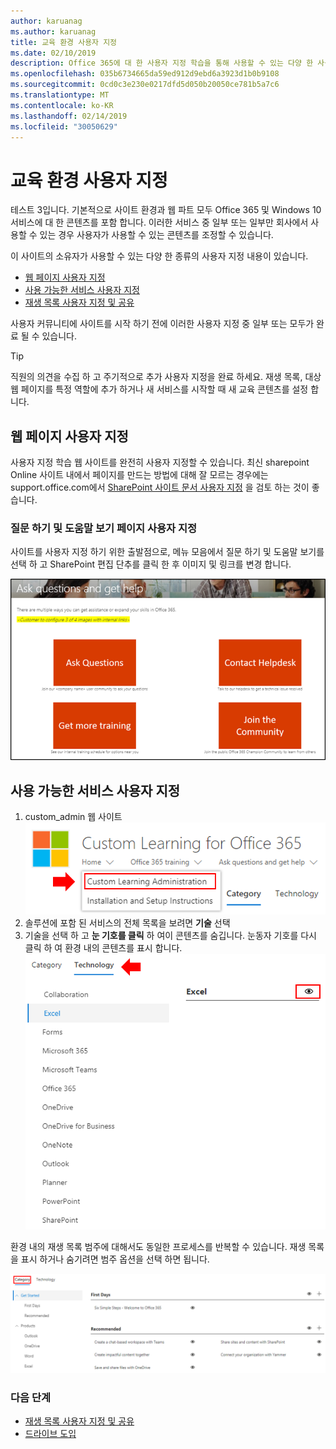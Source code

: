 ```yaml
---
author: karuanag
ms.author: karuanag
title: 교육 환경 사용자 지정
ms.date: 02/10/2019
description: Office 365에 대 한 사용자 지정 학습을 통해 사용할 수 있는 다양 한 사용자 지정 사항에 대해 알아봅니다.
ms.openlocfilehash: 035b6734665da59ed912d9ebd6a3923d1b0b9108
ms.sourcegitcommit: 0cd0c3e230e0217dfd5d050b20050ce781b5a7c6
ms.translationtype: MT
ms.contentlocale: ko-KR
ms.lasthandoff: 02/14/2019
ms.locfileid: "30050629"
---
```

# <a name="customize-the-training-experience"></a>교육 환경 사용자 지정

테스트 3입니다. 기본적으로 사이트 환경과 웹 파트 모두 Office 365 및 Windows 10 서비스에 대 한 콘텐츠를 포함 합니다.  이러한 서비스 중 일부 또는 일부만 회사에서 사용할 수 있는 경우 사용자가 사용할 수 있는 콘텐츠를 조정할 수 있습니다.  

이 사이트의 소유자가 사용할 수 있는 다양 한 종류의 사용자 지정 내용이 있습니다. 

- [웹 페이지 사용자 지정](#customizing-web-pages)
- [사용 가능한 서비스 사용자 지정](#customize-available-services)
- [재생 목록 사용자 지정 및 공유](customplaylist.md)

사용자 커뮤니티에 사이트를 시작 하기 전에 이러한 사용자 지정 중 일부 또는 모두가 완료 될 수 있습니다.  

> [!TIP]
> 직원의 의견을 수집 하 고 주기적으로 추가 사용자 지정을 완료 하세요.  재생 목록, 대상 웹 페이지를 특정 역할에 추가 하거나 새 서비스를 시작할 때 새 교육 콘텐츠를 설정 합니다. 

## <a name="customizing-web-pages"></a>웹 페이지 사용자 지정

사용자 지정 학습 웹 사이트를 완전히 사용자 지정할 수 있습니다. 최신 sharepoint Online 사이트 내에서 페이지를 만드는 방법에 대해 잘 모르는 경우에는 support.office.com에서 [SharePoint 사이트 문서 사용자 지정](https://support.office.com/en-us/article/customize-your-sharepoint-site-320b43e5-b047-4fda-8381-f61e8ac7f59b) 을 검토 하는 것이 좋습니다. 

### <a name="customize-the-ask-questions-and-get-help-page"></a>**질문 하기 및 도움말 보기** 페이지 사용자 지정

사이트를 사용자 지정 하기 위한 출발점으로, 메뉴 모음에서 질문 하기 및 도움말 보기를 선택 하 고 SharePoint 편집 단추를 클릭 한 후 이미지 및 링크를 변경 합니다. 

![custom_ask-.png](media/custom_ask.png)

## <a name="customize-available-services"></a>사용 가능한 서비스 사용자 지정

1.  custom_admin 웹 사이트 ![내의 사용자 지정 학습 관리 페이지로 이동 합니다.](media/custom_admin.png)
1. 솔루션에 포함 된 서비스의 전체 목록을 보려면 **기술** 선택
1. 기술을 선택 하 고 **눈 기호를 클릭** 하 여이 콘텐츠를 숨깁니다.  눈동자 기호를 다시 클릭 하 여 환경 내의 콘텐츠를 표시 합니다. ![사용자 지정](media/custom_techlist.png)

환경 내의 재생 목록 범주에 대해서도 동일한 프로세스를 반복할 수 있습니다.  재생 목록을 표시 하거나 숨기려면 범주 옵션을 선택 하면 됩니다. 

![custom_cat-.png](media/custom_cat.png)

### <a name="next-steps"></a>다음 단계

- [재생 목록 사용자 지정 및 공유](customplaylist.md)
- [드라이브 도입](driveadoption.md) 